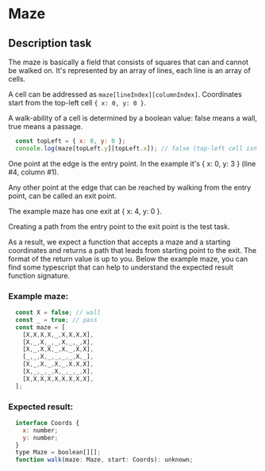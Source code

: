 # Maze

## Description task

The maze is basically a field that consists of squares that can and cannot be walked on. It's represented by an array of lines, each line is an array of cells.

A cell can be addressed as `maze[lineIndex][columnIndex]`. Coordinates start from the top-left cell `{ x: 0, y: 0 }`.

A walk-ability of a cell is determined by a boolean value: false means a wall, true means a passage.

```javascript
  const topLeft = { x: 0, y: 0 };
  console.log(maze[topLeft.y][topLeft.x]); // false (top-left cell isn't walkable)
```

One point at the edge is the entry point. In the example it's { x: 0, y: 3 } (line #4, column #1).

Any other point at the edge that can be reached by walking from the entry point, can be called an exit point.

The example maze has one exit at { x: 4, y: 0 }.

Creating a path from the entry point to the exit point is the test task.

As a result, we expect a function that accepts a maze and a starting coordinates and returns a path that leads from starting point to the exit. The format of the return value is up to you. Below the example maze, you can find some typescript that can help to understand the expected result function signature.

### Example maze:

```javascript
  const X = false; // wall
  const _ = true; // pass
  const maze = [
    [X,X,X,X,_,X,X,X,X],
    [X,_,X,_,_,X,_,_,X],
    [X,_,X,X,_,X,_,X,X],
    [_,_,X,_,_,_,_,X,_],
    [X,_,X,_,X,_,X,X,X],
    [X,_,_,_,X,_,_,_,X],
    [X,X,X,X,X,X,X,X,X],
  ];
```

### Expected result:

```javascript
  interface Coords {
    x: number;
    y: number;
  }
  type Maze = boolean[][];
  function walk(maze: Maze, start: Coords): unknown;
```
